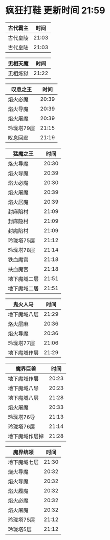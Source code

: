 # 疯狂打鞋 更新时间 21:59

| 古代霸主   | 时间    |
|--------|-------|
| 古代皇陵 | 21:03 |
| 古代皇陆 | 21:03 |

| 无相天魔   | 时间    |
|--------|-------|
| 无相炼狱 | 21:22 |

| 叹息之王   | 时间    |
|--------|-------|
| 焰火必魔 | 20:39 |
| 焰火导魔 | 20:39 |
| 焰火屠魔 | 20:39 |
| 玲珑塔79层 | 21:15 |
| 叹息回廊 | 21:19 |

| 猛魔之王   | 时间    |
|--------|-------|
| 烙火导魔 | 20:30 |
| 焰火导魔 | 20:39 |
| 焰火必魔 | 20:30 |
| 焰火屠魔 | 20:39 |
| 焰火居魔 | 20:39 |
| 封麻陷村 | 21:09 |
| 封麻隐村 | 21:09 |
| 封魔陷村 | 21:09 |
| 玲珑塔75层 | 21:12 |
| 玲珑塔78层 | 21:14 |
| 铁血魔宫 | 21:18 |
| 扶血魔宫 | 21:18 |
| 地下魔域二层 | 21:51 |
| 地下魔域二居 | 21:51 |

| 鬼火人马   | 时间    |
|--------|-------|
| 地下魔域八层 | 21:29 |
| 烙火层麻 | 20:36 |
| 焰火导魔 | 20:36 |
| 玲珑塔77层 | 21:06 |
| 地下魔域作层 | 21:29 |

| 魔界巨兽   | 时间    |
|--------|-------|
| 地下魔域作层 | 20:23 |
| 地下魔域八导 | 20:23 |
| 地下魔域八层 | 21:28 |
| 焰火屠魔 | 20:33 |
| 玲珑塔76导 | 21:13 |
| 玲珑塔76层 | 21:14 |
| 地下魔域作层掉 | 21:28 |

| 魔界统领   | 时间    |
|--------|-------|
| 地下魔域七层 | 21:30 |
| 烧火导魔 | 20:32 |
| 焰火导魔 | 20:32 |
| 焰火履魔 | 20:32 |
| 焰火必魔 | 20:32 |
| 焰火屠魔 | 20:32 |
| 玲珑塔75层 | 21:12 |
| 玲珑塔5层 | 21:12 |